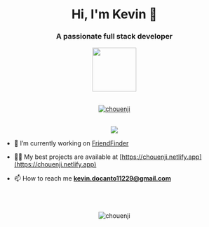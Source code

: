 <h1 align="center">Hi, I'm Kevin 👋</h1>
<h3 align="center">A passionate full stack developer</h3>

<div id="header" align="center">
  <img src="https://media.giphy.com/media/M9gbBd9nbDrOTu1Mqx/giphy.gif" width="100"/>
</div>

<br>
<p align="center"> <a href="https://github.com/ryo-ma/github-profile-trophy"><img src="https://github-profile-trophy.vercel.app/?username=chouenji&theme=onedark&row=1&column=3" alt="chouenji" /></a> </p>

<br>

<div align=center>
<img src="https://github-readme-stats.vercel.app/api/top-langs/?username=chouenji&layout=compact"/>
</div>  

- 🔭 I’m currently working on [FriendFinder](https://github.com/chouenji/FriendFinder)

- 👨‍💻 My best projects are available at [https://chouenji.netlify.app](https://chouenji.netlify.app)

- 📫 How to reach me **kevin.docanto11229@gmail.com**
<br>
<br>
<div align="center"><p><img align="center" src="https://github-readme-streak-stats.herokuapp.com/?user=chouenji&" alt="chouenji" /></p></div>
